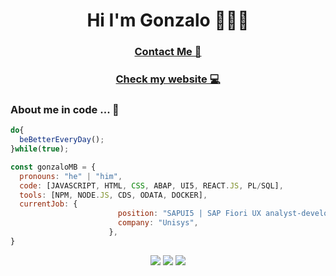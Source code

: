 <h1 align="center">Hi I'm Gonzalo 👋👨‍💻</h1>
<div align="center">
  <h3>
    <a href="https://www.linkedin.com/in/gonzalo-meana-balseiro-90a523188/">
      Contact Me 📝
    </a>
  </h3>
    <h3>
    <a href="http://gonzalomb.com">
      Check my website 💻
    </a>
  </h3>
</div>

### About me in code ... 🤔

```js
do{
  beBetterEveryDay();
}while(true);

const gonzaloMB = {
  pronouns: "he" | "him",
  code: [JAVASCRIPT, HTML, CSS, ABAP, UI5, REACT.JS, PL/SQL],
  tools: [NPM, NODE.JS, CDS, ODATA, DOCKER],
  currentJob: {
                        position: "SAPUI5 | SAP Fiori UX analyst-developer",
                        company: "Unisys",
                      },
}
```
<div align="center">
  <img src="https://img.shields.io/badge/JavaScript-323330?style=for-the-badge&logo=javascript&logoColor=F7DF1E" /> <img src="https://img.shields.io/badge/HTML5-E34F26?style=for-the-badge&logo=html5&logoColor=white"> <img src="https://img.shields.io/badge/CSS3-1572B6?style=for-the-badge&logo=css3&logoColor=white">
</div>


